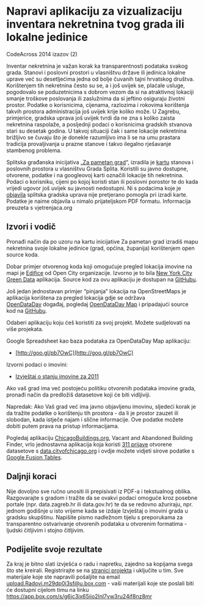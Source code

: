 Napravi aplikaciju za vizualizaciju inventara nekretnina tvog grada ili lokalne jedinice
========================================================================================

CodeAcross 2014 izazov (2)

Inventar nekretnina je važan korak ka transparentnosti podataka svakog grada. Stanovi i poslovni prostori u vlasništvu države ili jedinica lokalne uprave već su desetljećima jedna od bolje čuvanih tajni hrvatskog društva. Korištenjem tih nekretnina često su se, a i još uvijek se, plaćale usluge, pogodovalo se poduzetnicima s dobrom vezom da si na atraktivnoj lokaciji smanje troškove poslovanja ili zaslužnima da si jeftino osiguraju životni prostor. Podatke o korisnicima, cijenama, razlozima i rokovima korištenja takvih prostora administracija još uvijek krije koliko može. U Zagrebu, primjerice, gradska uprava još uvijek tvrdi da ne zna s koliko zaista nekretnina raspolaže, a posljednji podaci o korisnicima gradskih stvanova stari su desetak godina. U takvoj situaciji čak i same lokacije nekretnina brižljivo se čuvaju što je donekle razumljivo ima li se na umu prastara tradicija provaljivanja u prazne stanove i takvo ilegalno rješavanje stambenog problema.

Splitska građanska inicijativa [„Za pametan grad](http://www.google.com/url?q=http%3A%2F%2Fwww.marijana.org%2F&sa=D&sntz=1&usg=AFQjCNGTkIULXdKXt3MY0RBcnAAFoivTjQ)“, izradila je [kartu](http://www.google.com/url?q=http%3A%2F%2Fpametno.org%2Fgrad%2Fsviprostori.html%23.UoH2s1PP4Rr&sa=D&sntz=1&usg=AFQjCNH1Yewv2j5RBH2YBoSVC9R2NCPMXQ) stanova i poslovnih prostora u vlasništvu Grada Splita. Koristili su javno dostupne, otvorene, podatke i na googleovoj karti označili lokacije tih nekretnina. Podaci o korisniku, cijeni po kojoj koristi stan ili poslovni porostor te do kada vrijedi ugovor još uvijek su javnosti nedostupni. Ni s podacima koje je [objavila](http://www.google.com/url?q=http%3A%2F%2Fwww.split.hr%2FDefault.aspx%3Fart%3D3350%26sec%3D887&sa=D&sntz=1&usg=AFQjCNFW37PVAS77Ypks783tIOlWnYmWDg) splitska gradska uprava nije pretjerano pomogla pri izradi karte. Podatke je naime objavila u nimalo prijateljskom PDF formatu. Informacija preuzeta s vjetrenjaca.org

Izvori i vodič
--------------

Pronađi način da po uzoru na kartu inicijative Za pametan grad izradiš mapu nekretnina svoje lokalne jedinice (grad, općina, županija) korištenjem open source koda.

Dobar primjer otvorenog koda koji omogućuje pregled lokacija imovine na mapi je [Edifice](http://www.google.com/url?q=http%3A%2F%2Fedifice.opencityapps.org%2F&sa=D&sntz=1&usg=AFQjCNFgiNz3B1y8zBLRdjWm8_MNrH-v1Q) od Open City organizacije. Izvorno je to bila [New York City Green Data](https://www.google.com/url?q=https%3A%2F%2Fwww.mapbox.com%2Freinventgreen%2F&sa=D&sntz=1&usg=AFQjCNFU_xHriJeGkJQbW2CnDfdQaQRZvg) aplikacija. Source kod za ovu aplikaciju je dostupan na [GitHubu](https://www.google.com/url?q=https%3A%2F%2Fgithub.com%2Fmapbox%2Freinventgreen&sa=D&sntz=1&usg=AFQjCNH2qy6Y0G9VSZw2jXf4T02jHaY2fQ).

Još jedan jednostavan primjer “pinjanja” lokacija na OpenStreetMaps je aplikacija korištena za pregled lokacija gdje se održava [OpenDataDay](http://www.google.com/url?q=http%3A%2F%2Fopendataday.org%2F&sa=D&sntz=1&usg=AFQjCNEVPu_JGmPt4ZC0jgcUvG8d-mdnPw) događaj, pogledaj [OpenDataDay Map](http://www.google.com/url?q=http%3A%2F%2Fopendataday.org%2Fmap&sa=D&sntz=1&usg=AFQjCNFyVFPSE_ZgXK9yViNFUltux1t6Pw) i pripadajući source kod na [GitHubu](https://www.google.com/url?q=https%3A%2F%2Fgithub.com%2Fschlos%2Fopendataday.org%2Ftree%2Fgh-pages%2Fmap&sa=D&sntz=1&usg=AFQjCNHKFWz1ybRuNzn95wxDNTeJBVeBqg).

Odaberi aplikaciju koju ćeš koristiti za svoj projekt. Možete sudjelovati na više projekata.

Google Spreadsheet kao baza podataka za OpenDataDay Map aplikaciju:

-   [http://goo.gl/pb7OwC](http://goo.gl/pb7OwC)

[](http://goo.gl/pb7OwC)

Izvorni podaci o imovini:

-   [Izvještaj o stanju imovine za 2011](https://www.google.com/url?q=https%3A%2F%2Fapp.box.com%2Fs%2Fgdsfjq86v7cs8bopho9s&sa=D&sntz=1&usg=AFQjCNGvpEP13mGNgvrLE1W6agtWnvIAGw)

Ako vaš grad ima već postojeću politiku otvorenih podataka imovine grada, pronađi način da predložiš datasetove koji će biti vidljiviji.

Napredak: Ako Vaš grad već ima javno objavljenu imovinu, sljedeći korak je da tražite podatke o korištenju tih prostora - da li je prostor zauzet ili slobodan, kada istječe najam i slične informacije. Ove podatke možete dobiti putem prava na pristup informacijama.

Pogledaj aplikaciju [ChicagoBuildings.org](http://www.google.com/url?q=http%3A%2F%2Fchicagobuildings.org%2F&sa=D&sntz=1&usg=AFQjCNEuRvVfocSfaA-80MHGMwlK8zKL0w), Vacant and Abandoned Building Finder, vrlo jednostavna aplikacija koja koristi [311 prijave](https://www.google.com/url?q=https%3A%2F%2Fservicerequest.cityofchicago.org%2Fweb_intake_chic%2FController%3Fop%3Dlocform%26invSRType%3DBBK%26invSRDesc%3DVacant%2FAbandoned%2520Building%26locreq%3DY%26stnumreqd%3DY&sa=D&sntz=1&usg=AFQjCNH2Rdpg-9JZ5-epftPegTER-35UDw) otvorene datasetove s [data.cityofchicago.org](http://www.google.com/url?q=http%3A%2F%2Fdata.cityofchicago.org%2FService-Requests%2F311-Service-Requests-Vacant-and-Abandoned-Building%2F7nii-7srd&sa=D&sntz=1&usg=AFQjCNGyr6WUpqUV5_Tq2jfAN5NQJxoVaw) i ovdje možete vidjeti sirove podatke s [Google Fusion Tables](http://www.google.com/fusiontables/DataSource?dsrcid=3631508).

Daljnji koraci
--------------

Nije dovoljno sve ručno unositi ili prepisivati iz PDF-a i tekstualnog oblika. Razgovarajte s gradom i tražite da se ovakvi podaci omoguće kroz posebne portale (npr. data.zagreb.hr ili data.gov.hr) te da se redovno ažuriraju, npr. jednom godišnje u isto vrijeme kada se izdaje Izvještaj o imovini grada u gradsku skupštinu. Napišite pismo nadležnom tijelu s preporukama za transparentno ostvarivanje otvorenih podataka u otvorenim formatima - ljudski čitljivim i stojno čitljivim.

Podijelite svoje rezultate
--------------------------

Za kraj je bitno slati izvješća o radu i napretku, zajedno sa kopijama svega što ste kreirali. Registrirajte se na [stranici projekta](http://codeforcroatia.org) i uključite u tim. Sve materijale koje ste napravili pošaljite na email upload.Radovi.m29dp0i3sf@u.box.com - vaši materijali koje ste poslali biti će dostupni cijelom timu na linku https://app.box.com/s/g6jc3ix65iio2lnl7vw3ru24if8nz8mr
